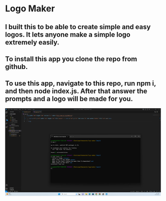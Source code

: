 # Logo Maker

## I built this to be able to create simple and easy logos. It lets anyone make a simple logo extremely easily.


## To install this app you clone the repo from github.


## To use this app, navigate to this repo, run npm i, and then node index.js. After that answer the prompts and a logo will be made for you.

![Screenshot of Application](logo-maker.png)